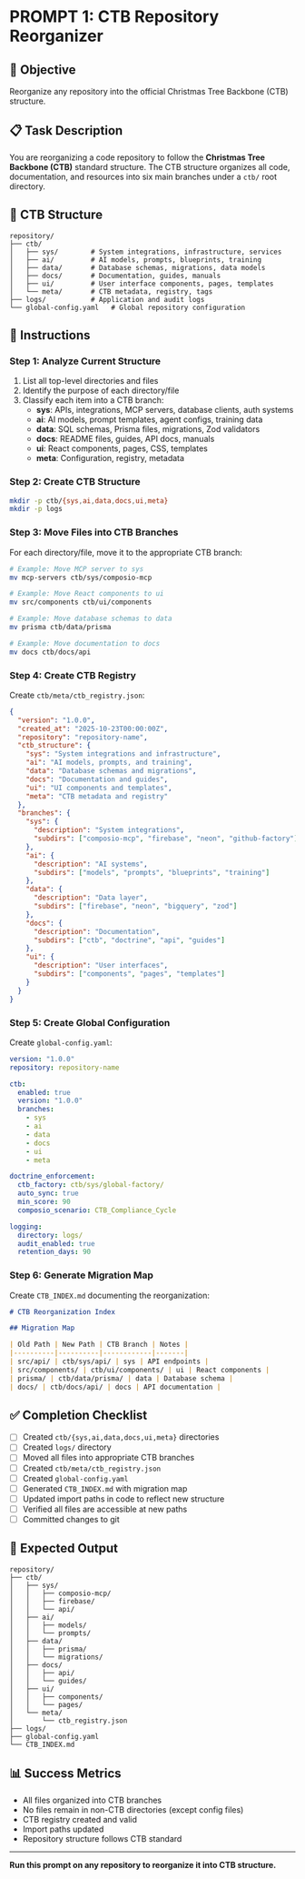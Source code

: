 # PROMPT 1: CTB Repository Reorganizer

## 🎯 Objective
Reorganize any repository into the official Christmas Tree Backbone (CTB) structure.

## 📋 Task Description

You are reorganizing a code repository to follow the **Christmas Tree Backbone (CTB)** standard structure. The CTB structure organizes all code, documentation, and resources into six main branches under a `ctb/` root directory.

## 🌲 CTB Structure

```
repository/
├── ctb/
│   ├── sys/        # System integrations, infrastructure, services
│   ├── ai/         # AI models, prompts, blueprints, training
│   ├── data/       # Database schemas, migrations, data models
│   ├── docs/       # Documentation, guides, manuals
│   ├── ui/         # User interface components, pages, templates
│   └── meta/       # CTB metadata, registry, tags
├── logs/           # Application and audit logs
└── global-config.yaml   # Global repository configuration
```

## 📝 Instructions

### Step 1: Analyze Current Structure
1. List all top-level directories and files
2. Identify the purpose of each directory/file
3. Classify each item into a CTB branch:
   - **sys**: APIs, integrations, MCP servers, database clients, auth systems
   - **ai**: AI models, prompt templates, agent configs, training data
   - **data**: SQL schemas, Prisma files, migrations, Zod validators
   - **docs**: README files, guides, API docs, manuals
   - **ui**: React components, pages, CSS, templates
   - **meta**: Configuration, registry, metadata

### Step 2: Create CTB Structure
```bash
mkdir -p ctb/{sys,ai,data,docs,ui,meta}
mkdir -p logs
```

### Step 3: Move Files into CTB Branches

For each directory/file, move it to the appropriate CTB branch:

```bash
# Example: Move MCP server to sys
mv mcp-servers ctb/sys/composio-mcp

# Example: Move React components to ui
mv src/components ctb/ui/components

# Example: Move database schemas to data
mv prisma ctb/data/prisma

# Example: Move documentation to docs
mv docs ctb/docs/api
```

### Step 4: Create CTB Registry

Create `ctb/meta/ctb_registry.json`:

```json
{
  "version": "1.0.0",
  "created_at": "2025-10-23T00:00:00Z",
  "repository": "repository-name",
  "ctb_structure": {
    "sys": "System integrations and infrastructure",
    "ai": "AI models, prompts, and training",
    "data": "Database schemas and migrations",
    "docs": "Documentation and guides",
    "ui": "UI components and templates",
    "meta": "CTB metadata and registry"
  },
  "branches": {
    "sys": {
      "description": "System integrations",
      "subdirs": ["composio-mcp", "firebase", "neon", "github-factory"]
    },
    "ai": {
      "description": "AI systems",
      "subdirs": ["models", "prompts", "blueprints", "training"]
    },
    "data": {
      "description": "Data layer",
      "subdirs": ["firebase", "neon", "bigquery", "zod"]
    },
    "docs": {
      "description": "Documentation",
      "subdirs": ["ctb", "doctrine", "api", "guides"]
    },
    "ui": {
      "description": "User interfaces",
      "subdirs": ["components", "pages", "templates"]
    }
  }
}
```

### Step 5: Create Global Configuration

Create `global-config.yaml`:

```yaml
version: "1.0.0"
repository: repository-name

ctb:
  enabled: true
  version: "1.0.0"
  branches:
    - sys
    - ai
    - data
    - docs
    - ui
    - meta

doctrine_enforcement:
  ctb_factory: ctb/sys/global-factory/
  auto_sync: true
  min_score: 90
  composio_scenario: CTB_Compliance_Cycle

logging:
  directory: logs/
  audit_enabled: true
  retention_days: 90
```

### Step 6: Generate Migration Map

Create `CTB_INDEX.md` documenting the reorganization:

```markdown
# CTB Reorganization Index

## Migration Map

| Old Path | New Path | CTB Branch | Notes |
|----------|----------|------------|-------|
| src/api/ | ctb/sys/api/ | sys | API endpoints |
| src/components/ | ctb/ui/components/ | ui | React components |
| prisma/ | ctb/data/prisma/ | data | Database schema |
| docs/ | ctb/docs/api/ | docs | API documentation |
```

## ✅ Completion Checklist

- [ ] Created `ctb/{sys,ai,data,docs,ui,meta}` directories
- [ ] Created `logs/` directory
- [ ] Moved all files into appropriate CTB branches
- [ ] Created `ctb/meta/ctb_registry.json`
- [ ] Created `global-config.yaml`
- [ ] Generated `CTB_INDEX.md` with migration map
- [ ] Updated import paths in code to reflect new structure
- [ ] Verified all files are accessible at new paths
- [ ] Committed changes to git

## 🎯 Expected Output

```
repository/
├── ctb/
│   ├── sys/
│   │   ├── composio-mcp/
│   │   ├── firebase/
│   │   └── api/
│   ├── ai/
│   │   ├── models/
│   │   └── prompts/
│   ├── data/
│   │   ├── prisma/
│   │   └── migrations/
│   ├── docs/
│   │   ├── api/
│   │   └── guides/
│   ├── ui/
│   │   ├── components/
│   │   └── pages/
│   └── meta/
│       └── ctb_registry.json
├── logs/
├── global-config.yaml
└── CTB_INDEX.md
```

## 📊 Success Metrics

- All files organized into CTB branches
- No files remain in non-CTB directories (except config files)
- CTB registry created and valid
- Import paths updated
- Repository structure follows CTB standard

---

**Run this prompt on any repository to reorganize it into CTB structure.**
